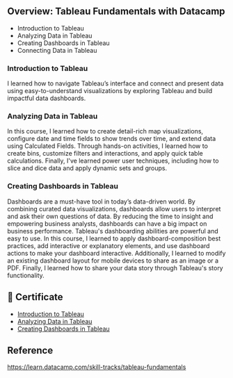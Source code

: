 ## Overview: Tableau Fundamentals with Datacamp

- Introduction to Tableau
- Analyzing Data in Tableau
- Creating Dashboards in Tableau
- Connecting Data in Tableau

### Introduction to Tableau

I learned how to navigate Tableau’s interface and connect and present data using easy-to-understand visualizations by exploring Tableau and build impactful data dashboards.

### Analyzing Data in Tableau

In this course, I learned how to create detail-rich map visualizations, configure date and time fields to show trends over time, and extend data using Calculated Fields. 
Through hands-on activities,  I learned how to create bins, customize filters and interactions, and apply quick table calculations. 
Finally, I've learned power user techniques, including how to slice and dice data and apply dynamic sets and groups.

### Creating Dashboards in Tableau

Dashboards are a must-have tool in today’s data-driven world. By combining curated data visualizations, dashboards allow users to interpret and ask their own questions of data. By reducing the time to insight and empowering business analysts, dashboards can have a big impact on business performance.
Tableau's dashboarding abilities are powerful and easy to use. In this course, I learned to apply dashboard-composition best practices, add interactive or explanatory elements, and use dashboard actions to make your dashboard interactive. Additionally, I learned to modify an existing dashboard layout for mobile devices to share as an image or a PDF. Finally, I learned how to share your data story through Tableau's story functionality.

## 📜 Certificate

- [Introduction to Tableau](https://github.com/minji-mia/Tableau/blob/main/Datacamp/Datacamp%20Certificate/Introduction%20to%20Tableau%20certificate.pdf)
- [Analyzing Data in Tableau](https://github.com/minji-mia/Tableau/blob/main/Datacamp/Datacamp%20Certificate/Analyzing%20Data%20in%20Tableau%20certificate.pdf)
- [Creating Dashboards in Tableau](https://github.com/minji-mia/Tableau/blob/main/Datacamp/Datacamp%20Certificate/Creating%20Dashboards%20in%20Tableau%20certificate.pdf)

## Reference

https://learn.datacamp.com/skill-tracks/tableau-fundamentals

